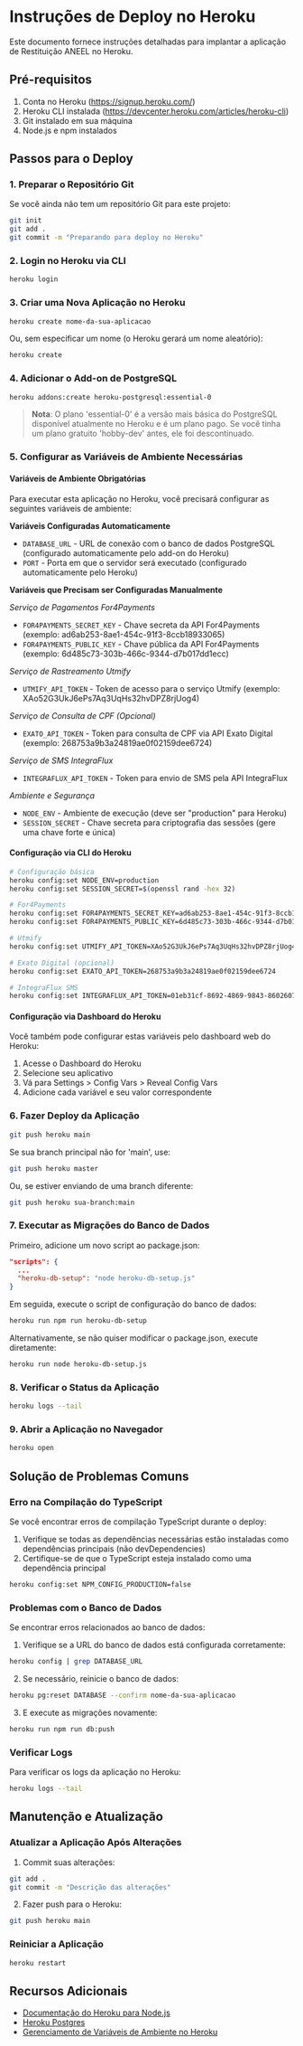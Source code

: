 # Instruções de Deploy no Heroku

Este documento fornece instruções detalhadas para implantar a aplicação de Restituição ANEEL no Heroku.

## Pré-requisitos

1. Conta no Heroku (https://signup.heroku.com/)
2. Heroku CLI instalada (https://devcenter.heroku.com/articles/heroku-cli)
3. Git instalado em sua máquina
4. Node.js e npm instalados

## Passos para o Deploy

### 1. Preparar o Repositório Git

Se você ainda não tem um repositório Git para este projeto:

```bash
git init
git add .
git commit -m "Preparando para deploy no Heroku"
```

### 2. Login no Heroku via CLI

```bash
heroku login
```

### 3. Criar uma Nova Aplicação no Heroku

```bash
heroku create nome-da-sua-aplicacao
```

Ou, sem especificar um nome (o Heroku gerará um nome aleatório):

```bash
heroku create
```

### 4. Adicionar o Add-on de PostgreSQL

```bash
heroku addons:create heroku-postgresql:essential-0
```

> **Nota**: O plano 'essential-0' é a versão mais básica do PostgreSQL disponível atualmente no Heroku e é um plano pago. Se você tinha um plano gratuito 'hobby-dev' antes, ele foi descontinuado.

### 5. Configurar as Variáveis de Ambiente Necessárias

#### Variáveis de Ambiente Obrigatórias

Para executar esta aplicação no Heroku, você precisará configurar as seguintes variáveis de ambiente:

**Variáveis Configuradas Automaticamente**
- `DATABASE_URL` - URL de conexão com o banco de dados PostgreSQL (configurado automaticamente pelo add-on do Heroku)
- `PORT` - Porta em que o servidor será executado (configurado automaticamente pelo Heroku)

**Variáveis que Precisam ser Configuradas Manualmente**

*Serviço de Pagamentos For4Payments*
- `FOR4PAYMENTS_SECRET_KEY` - Chave secreta da API For4Payments (exemplo: ad6ab253-8ae1-454c-91f3-8ccb18933065)
- `FOR4PAYMENTS_PUBLIC_KEY` - Chave pública da API For4Payments (exemplo: 6d485c73-303b-466c-9344-d7b017dd1ecc)

*Serviço de Rastreamento Utmify*
- `UTMIFY_API_TOKEN` - Token de acesso para o serviço Utmify (exemplo: XAo52G3UkJ6ePs7Aq3UqHs32hvDPZ8rjUog4)

*Serviço de Consulta de CPF (Opcional)*
- `EXATO_API_TOKEN` - Token para consulta de CPF via API Exato Digital (exemplo: 268753a9b3a24819ae0f02159dee6724)

*Serviço de SMS IntegraFlux*
- `INTEGRAFLUX_API_TOKEN` - Token para envio de SMS pela API IntegraFlux

*Ambiente e Segurança*
- `NODE_ENV` - Ambiente de execução (deve ser "production" para Heroku)
- `SESSION_SECRET` - Chave secreta para criptografia das sessões (gere uma chave forte e única)

#### Configuração via CLI do Heroku

```bash
# Configuração básica
heroku config:set NODE_ENV=production
heroku config:set SESSION_SECRET=$(openssl rand -hex 32)

# For4Payments
heroku config:set FOR4PAYMENTS_SECRET_KEY=ad6ab253-8ae1-454c-91f3-8ccb18933065
heroku config:set FOR4PAYMENTS_PUBLIC_KEY=6d485c73-303b-466c-9344-d7b017dd1ecc

# Utmify
heroku config:set UTMIFY_API_TOKEN=XAo52G3UkJ6ePs7Aq3UqHs32hvDPZ8rjUog4

# Exato Digital (opcional)
heroku config:set EXATO_API_TOKEN=268753a9b3a24819ae0f02159dee6724

# IntegraFlux SMS
heroku config:set INTEGRAFLUX_API_TOKEN=01eb31cf-8692-4869-9843-860260706c27
```

#### Configuração via Dashboard do Heroku

Você também pode configurar estas variáveis pelo dashboard web do Heroku:

1. Acesse o Dashboard do Heroku
2. Selecione seu aplicativo
3. Vá para Settings > Config Vars > Reveal Config Vars
4. Adicione cada variável e seu valor correspondente

### 6. Fazer Deploy da Aplicação

```bash
git push heroku main
```

Se sua branch principal não for 'main', use:

```bash
git push heroku master
```

Ou, se estiver enviando de uma branch diferente:

```bash
git push heroku sua-branch:main
```

### 7. Executar as Migrações do Banco de Dados

Primeiro, adicione um novo script ao package.json:

```json
"scripts": {
  ...
  "heroku-db-setup": "node heroku-db-setup.js"
}
```

Em seguida, execute o script de configuração do banco de dados:

```bash
heroku run npm run heroku-db-setup
```

Alternativamente, se não quiser modificar o package.json, execute diretamente:

```bash
heroku run node heroku-db-setup.js
```

### 8. Verificar o Status da Aplicação

```bash
heroku logs --tail
```

### 9. Abrir a Aplicação no Navegador

```bash
heroku open
```

## Solução de Problemas Comuns

### Erro na Compilação do TypeScript

Se você encontrar erros de compilação TypeScript durante o deploy:

1. Verifique se todas as dependências necessárias estão instaladas como dependências principais (não devDependencies)
2. Certifique-se de que o TypeScript esteja instalado como uma dependência principal

```bash
heroku config:set NPM_CONFIG_PRODUCTION=false
```

### Problemas com o Banco de Dados

Se encontrar erros relacionados ao banco de dados:

1. Verifique se a URL do banco de dados está configurada corretamente:

```bash
heroku config | grep DATABASE_URL
```

2. Se necessário, reinicie o banco de dados:

```bash
heroku pg:reset DATABASE --confirm nome-da-sua-aplicacao
```

3. E execute as migrações novamente:

```bash
heroku run npm run db:push
```

### Verificar Logs

Para verificar os logs da aplicação no Heroku:

```bash
heroku logs --tail
```

## Manutenção e Atualização

### Atualizar a Aplicação Após Alterações

1. Commit suas alterações:

```bash
git add .
git commit -m "Descrição das alterações"
```

2. Fazer push para o Heroku:

```bash
git push heroku main
```

### Reiniciar a Aplicação

```bash
heroku restart
```

## Recursos Adicionais

- [Documentação do Heroku para Node.js](https://devcenter.heroku.com/categories/nodejs-support)
- [Heroku Postgres](https://devcenter.heroku.com/articles/heroku-postgresql)
- [Gerenciamento de Variáveis de Ambiente no Heroku](https://devcenter.heroku.com/articles/config-vars)